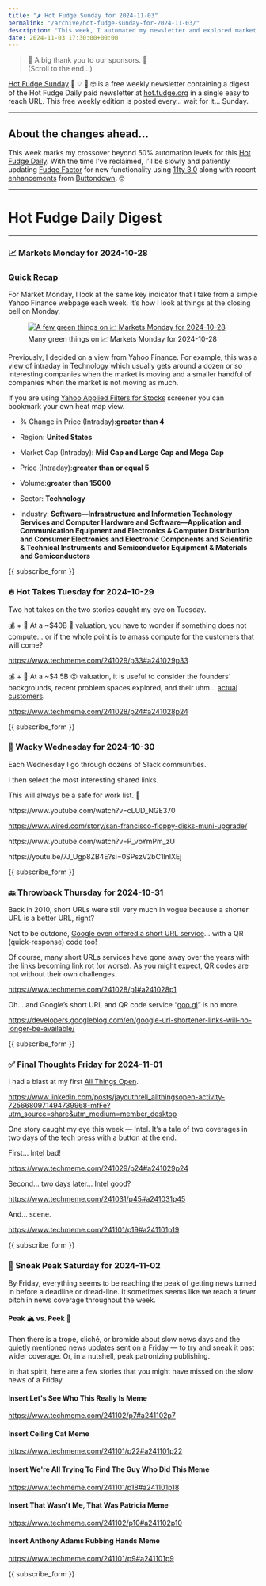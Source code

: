 ```yaml
---
title: "🌶️ Hot Fudge Sunday for 2024-11-03"
permalink: "/archive/hot-fudge-sunday-for-2024-11-03/"
description: "This week, I automated my newsletter and explored market trends, hot takes, and wacky stories!"
date: 2024-11-03 17:30:00+00:00
---
```


<!-- buttondown-editor-mode: fancy --><blockquote class="pullquote"><p>🙏 A big thank you to our sponsors. 🙏<br>(Scroll to the end…)</p></blockquote><p><a target="_blank" rel="noopener noreferrer nofollow" href="https://hot.fudge.org">Hot Fudge Sunday</a> 🤔 💡 🤯 🤓 is a free weekly newsletter containing a digest of the Hot Fudge Daily paid newsletter at <a target="_blank" rel="noopener noreferrer nofollow" href="https://hot.fudge.org">hot.fudge.org</a> in a single easy to reach URL. This free weekly edition is posted every… wait for it… Sunday.</p><hr><h2>About the changes ahead...</h2><p>This week marks my crossover beyond 50% automation levels for this <a target="_blank" rel="noopener noreferrer nofollow" href="https://hot.fudge.org/">Hot Fudge Daily</a>. With the time I’ve reclaimed, I'll be slowly and patiently updating <a target="_blank" rel="noopener noreferrer nofollow" href="https://fudge.org/">Fudge Factor</a> for new functionality using <a target="_blank" rel="noopener noreferrer nofollow" href="https://www.11ty.dev/blog/eleventy-v3/">11ty 3.0</a> along with recent <a target="_blank" rel="noopener noreferrer nofollow" href="https://buttondown.com/changelog">enhancements</a> from <a target="_blank" rel="noopener noreferrer nofollow" href="https://docs.buttondown.com/api-changelog">Buttondown</a>. 🤓</p><hr><h1>Hot Fudge Daily Digest</h1><hr><h3>📈 Markets Monday for 2024-10-28</h3><h3>Quick Recap</h3><p>For Market Monday, I look at the same key indicator that I take from a simple Yahoo Finance webpage each week. It’s how I look at things at the closing bell on Monday.</p><figure><a href="https://finance.yahoo.com/screener/568c8b06-3f3e-497e-bae7-6dd1defc231c/heatmap" target="_blank" rel="noopener noreferrer"><img src="https://assets.buttondown.email/images/df850b8f-4d02-4989-bc62-c326d89c6122.png?w=960&amp;fit=max" alt="A few green things on 📈 Markets Monday for 2024-10-28" draggable="false"></a><figcaption>Many green things on 📈 Markets Monday for 2024-10-28</figcaption></figure><p>Previously, I decided on a view from Yahoo Finance. For example, this was a view of intraday in Technology which usually gets around a dozen or so interesting companies when the market is moving and a smaller handful of companies when the market is not moving as much.</p><p>If you are using <a target="_blank" rel="noopener noreferrer nofollow" href="https://finance.yahoo.com/screener/568c8b06-3f3e-497e-bae7-6dd1defc231c/heatmap">Yahoo Applied Filters for Stocks</a> screener you can bookmark your own heat map view.</p><ul><li><p>% Change in Price (Intraday):<strong>greater than 4</strong></p></li><li><p>Region: <strong>United States</strong></p></li><li><p>Market Cap (Intraday): <strong>Mid Cap and Large Cap and Mega Cap</strong></p></li><li><p>Price (Intraday):<strong>greater than or equal 5</strong></p></li><li><p>Volume:<strong>greater than 15000</strong></p></li><li><p>Sector: <strong>Technology</strong></p></li><li><p>Industry: <strong>Software—Infrastructure and Information Technology Services and Computer Hardware and Software—Application and Communication Equipment and Electronics &amp; Computer Distribution and Consumer Electronics and Electronic Components and Scientific &amp; Technical Instruments and Semiconductor Equipment &amp; Materials and Semiconductors</strong></p></li></ul><p>{{ subscribe_form }}</p><h3>🔥 Hot Takes Tuesday for 2024-10-29</h3><p>Two hot takes on the two stories caught my eye on Tuesday.</p><p>💰 + 🤖 At a ~$40B 🤔 valuation, you have to wonder if something does not compute… or if the whole point is to amass compute for the customers that will come?</p><p><a target="_blank" rel="noopener noreferrer nofollow" href="https://www.techmeme.com/241029/p33#a241029p33">https://www.techmeme.com/241029/p33#a241029p33</a></p><p>💰 + 🤖 At a ~$4.5B 😮 valuation, it is useful to consider the founders’ backgrounds, recent problem spaces explored, and their uhm… <a target="_blank" rel="noopener noreferrer nofollow" href="https://sierra.ai/customers">actual customers</a>.</p><p><a target="_blank" rel="noopener noreferrer nofollow" href="https://www.techmeme.com/241028/p24#a241028p24">https://www.techmeme.com/241028/p24#a241028p24</a></p><p>{{ subscribe_form }}</p><h3>🤪 Wacky Wednesday for 2024-10-30</h3><p>Each Wednesday I go through dozens of Slack communities.</p><p>I then select the most interesting shared links.</p><p>This will always be a safe for work list. 🙈</p><p>https://www.youtube.com/watch?v=cLUD_NGE370</p><p><a target="_blank" rel="noopener noreferrer nofollow" href="https://www.wired.com/story/san-francisco-floppy-disks-muni-upgrade/">https://www.wired.com/story/san-francisco-floppy-disks-muni-upgrade/</a></p><p>https://www.youtube.com/watch?v=P_vbYmPm_zU</p><p></p><p>https://youtu.be/7J_Ugp8ZB4E?si=0SPszV2bC1lnlXEj</p><p>{{ subscribe_form }}</p><h3>🔙 Throwback Thursday for 2024-10-31</h3><p>Back in 2010, short URLs were still very much in vogue because a shorter URL is a better URL, right?</p><p>Not to be outdone, <a target="_blank" rel="noopener noreferrer nofollow" href="https://www.techmeme.com/100407/p60#a100407p60">Google even offered a short URL service</a>… with a QR (quick-response) code too!</p><p>Of course, many short URLs services have gone away over the years with the links becoming link rot (or worse). As you might expect, QR codes are not without their own challenges.</p><p><a target="_blank" rel="noopener noreferrer nofollow" href="https://www.techmeme.com/241028/p1#a241028p1">https://www.techmeme.com/241028/p1#a241028p1</a></p><p>Oh… and Google’s short URL and QR code service “<a target="_blank" rel="noopener noreferrer nofollow" href="https://en.wikipedia.org/wiki/Google_URL_Shortener">goo.gl</a>” is no more.</p><p><a target="_blank" rel="noopener noreferrer nofollow" href="https://developers.googleblog.com/en/google-url-shortener-links-will-no-longer-be-available/">https://developers.googleblog.com/en/google-url-shortener-links-will-no-longer-be-available/</a></p><p>{{ subscribe_form }}</p><h3>✅ Final Thoughts Friday for 2024-11-01</h3><p>I had a blast at my first <a target="_blank" rel="noopener noreferrer nofollow" href="https://www.linkedin.com/posts/jaycuthrell_allthingsopen-activity-7256680971494739968-mfFe?utm_source=share&amp;utm_medium=member_desktop">All Things Open</a>.</p><p><a target="_blank" rel="noopener noreferrer nofollow" href="https://www.linkedin.com/posts/jaycuthrell_allthingsopen-activity-7256680971494739968-mfFe?utm_source=share&amp;utm_medium=member_desktop">https://www.linkedin.com/posts/jaycuthrell_allthingsopen-activity-7256680971494739968-mfFe?utm_source=share&amp;utm_medium=member_desktop</a></p><p>One story caught my eye this week — Intel. It’s a tale of two coverages in two days of the tech press with a button at the end.</p><p>First… Intel bad!</p><p><a target="_blank" rel="noopener noreferrer nofollow" href="https://www.techmeme.com/241029/p24#a241029p24">https://www.techmeme.com/241029/p24#a241029p24</a></p><p>Second… two days later… Intel good?</p><p><a target="_blank" rel="noopener noreferrer nofollow" href="https://www.techmeme.com/241031/p45#a241031p45">https://www.techmeme.com/241031/p45#a241031p45</a></p><p>And… scene.</p><p><a target="_blank" rel="noopener noreferrer nofollow" href="https://www.techmeme.com/241101/p19#a241101p19">https://www.techmeme.com/241101/p19#a241101p19</a></p><p>{{ subscribe_form }}</p><h3>🔮 Sneak Peak Saturday for 2024-11-02</h3><p>By Friday, everything seems to be reaching the peak of getting news turned in before a deadline or dread-line. It sometimes seems like we reach a fever pitch in news coverage throughout the week.</p><h4>Peak 🏔️ vs. Peek 👀</h4><p>Then there is a trope, cliché, or bromide about slow news days and the quietly mentioned news updates sent on a Friday — to try and sneak it past wider coverage. Or, in a nutshell, peak patronizing publishing.</p><p>In that spirit, here are a few stories that you might have missed on the slow news of a Friday.</p><h4>Insert Let's See Who This Really Is Meme</h4><p><a target="_blank" rel="noopener noreferrer nofollow" href="https://www.techmeme.com/241102/p7#a241102p7">https://www.techmeme.com/241102/p7#a241102p7</a></p><h4>Insert Ceiling Cat Meme</h4><p><a target="_blank" rel="noopener noreferrer nofollow" href="https://www.techmeme.com/241101/p22#a241101p22">https://www.techmeme.com/241101/p22#a241101p22</a></p><h4>Insert We're All Trying To Find The Guy Who Did This Meme</h4><p><a target="_blank" rel="noopener noreferrer nofollow" href="https://www.techmeme.com/241101/p18#a241101p18">https://www.techmeme.com/241101/p18#a241101p18</a></p><h4>Insert That Wasn't Me, That Was Patricia Meme</h4><p><a target="_blank" rel="noopener noreferrer nofollow" href="https://www.techmeme.com/241102/p10#a241102p10">https://www.techmeme.com/241102/p10#a241102p10</a></p><h4>Insert Anthony Adams Rubbing Hands Meme</h4><p><a target="_blank" rel="noopener noreferrer nofollow" href="https://www.techmeme.com/241101/p9#a241101p9">https://www.techmeme.com/241101/p9#a241101p9</a></p><p>{{ subscribe_form }}</p>